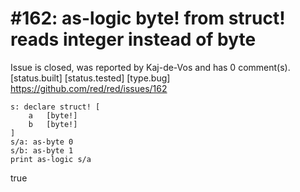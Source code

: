 
#162: as-logic byte! from struct! reads integer instead of byte
================================================================================
Issue is closed, was reported by Kaj-de-Vos and has 0 comment(s).
[status.built] [status.tested] [type.bug]
<https://github.com/red/red/issues/162>

```
s: declare struct! [
    a   [byte!]
    b   [byte!]
]
s/a: as-byte 0
s/b: as-byte 1
print as-logic s/a
```

true



